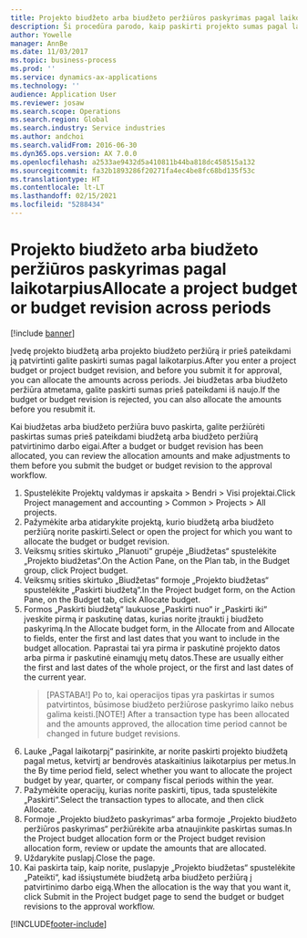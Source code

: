 ```yaml
---
title: Projekto biudžeto arba biudžeto peržiūros paskyrimas pagal laikotarpius
description: Ši procedūra parodo, kaip paskirti projekto sumas pagal laikotarpius.
author: Yowelle
manager: AnnBe
ms.date: 11/03/2017
ms.topic: business-process
ms.prod: ''
ms.service: dynamics-ax-applications
ms.technology: ''
audience: Application User
ms.reviewer: josaw
ms.search.scope: Operations
ms.search.region: Global
ms.search.industry: Service industries
ms.author: andchoi
ms.search.validFrom: 2016-06-30
ms.dyn365.ops.version: AX 7.0.0
ms.openlocfilehash: a2533ae9432d5a410811b44ba818dc458515a132
ms.sourcegitcommit: fa32b1893286f20271fa4ec4be8fc68bd135f53c
ms.translationtype: HT
ms.contentlocale: lt-LT
ms.lasthandoff: 02/15/2021
ms.locfileid: "5288434"
---
```

# <a name="allocate-a-project-budget-or-budget-revision-across-periods"></a><span data-ttu-id="7707f-103">Projekto biudžeto arba biudžeto peržiūros paskyrimas pagal laikotarpius</span><span class="sxs-lookup"><span data-stu-id="7707f-103">Allocate a project budget or budget revision across periods</span></span>

[!include [banner](../../includes/banner.md)]

<span data-ttu-id="7707f-104">Įvedę projekto biudžetą arba projekto biudžeto peržiūrą ir prieš pateikdami ją patvirtinti galite paskirti sumas pagal laikotarpius.</span><span class="sxs-lookup"><span data-stu-id="7707f-104">After you enter a project budget or project budget revision, and before you submit it for approval, you can allocate the amounts across periods.</span></span> <span data-ttu-id="7707f-105">Jei biudžetas arba biudžeto peržiūra atmetama, galite paskirti sumas prieš pateikdami iš naujo.</span><span class="sxs-lookup"><span data-stu-id="7707f-105">If the budget or budget revision is rejected, you can also allocate the amounts before you resubmit it.</span></span> 

<span data-ttu-id="7707f-106">Kai biudžetas arba biudžeto peržiūra buvo paskirta, galite peržiūrėti paskirtas sumas prieš pateikdami biudžetą arba biudžeto peržiūrą patvirtinimo darbo eigai.</span><span class="sxs-lookup"><span data-stu-id="7707f-106">After a budget or budget revision has been allocated, you can review the allocation amounts and make adjustments to them before you submit the budget or budget revision to the approval workflow.</span></span> 

1. <span data-ttu-id="7707f-107">Spustelėkite Projektų valdymas ir apskaita > Bendri > Visi projektai.</span><span class="sxs-lookup"><span data-stu-id="7707f-107">Click Project management and accounting > Common > Projects > All projects.</span></span> 
2. <span data-ttu-id="7707f-108">Pažymėkite arba atidarykite projektą, kurio biudžetą arba biudžeto peržiūrą norite paskirti.</span><span class="sxs-lookup"><span data-stu-id="7707f-108">Select or open the project for which you want to allocate the budget or budget revision.</span></span> 
3. <span data-ttu-id="7707f-109">Veiksmų srities skirtuko „Planuoti“ grupėje „Biudžetas“ spustelėkite „Projekto biudžetas“.</span><span class="sxs-lookup"><span data-stu-id="7707f-109">On the Action Pane, on the Plan tab, in the Budget group, click Project budget.</span></span> 
4. <span data-ttu-id="7707f-110">Veiksmų srities skirtuko „Biudžetas“ formoje „Projekto biudžetas“ spustelėkite „Paskirti biudžetą“.</span><span class="sxs-lookup"><span data-stu-id="7707f-110">In the Project budget form, on the Action Pane, on the Budget tab, click Allocate budget.</span></span> 
5. <span data-ttu-id="7707f-111">Formos „Paskirti biudžetą“ laukuose „Paskirti nuo“ ir „Paskirti iki“ įveskite pirmą ir paskutinę datas, kurias norite įtraukti į biudžeto paskyrimą.</span><span class="sxs-lookup"><span data-stu-id="7707f-111">In the Allocate budget form, in the Allocate from and Allocate to fields, enter the first and last dates that you want to include in the budget allocation.</span></span> <span data-ttu-id="7707f-112">Paprastai tai yra pirma ir paskutinė projekto datos arba pirma ir paskutinė einamųjų metų datos.</span><span class="sxs-lookup"><span data-stu-id="7707f-112">These are usually either the first and last dates of the whole project, or the first and last dates of the current year.</span></span>  
   > <span data-ttu-id="7707f-113">[PASTABA!] Po to, kai operacijos tipas yra paskirtas ir sumos patvirtintos, būsimose biudžeto peržiūrose paskyrimo laiko nebus galima keisti.</span><span class="sxs-lookup"><span data-stu-id="7707f-113">[NOTE!] After a transaction type has been allocated and the amounts approved, the allocation time period cannot be changed in future budget revisions.</span></span> 
6. <span data-ttu-id="7707f-114">Lauke „Pagal laikotarpį“ pasirinkite, ar norite paskirti projekto biudžetą pagal metus, ketvirtį ar bendrovės ataskaitinius laikotarpius per metus.</span><span class="sxs-lookup"><span data-stu-id="7707f-114">In the By time period field, select whether you want to allocate the project budget by year, quarter, or company fiscal periods within the year.</span></span>
7. <span data-ttu-id="7707f-115">Pažymėkite operacijų, kurias norite paskirti, tipus, tada spustelėkite „Paskirti“.</span><span class="sxs-lookup"><span data-stu-id="7707f-115">Select the transaction types to allocate, and then click Allocate.</span></span> 
8. <span data-ttu-id="7707f-116">Formoje „Projekto biudžeto paskyrimas“ arba formoje „Projekto biudžeto peržiūros paskyrimas“ peržiūrėkite arba atnaujinkite paskirtas sumas.</span><span class="sxs-lookup"><span data-stu-id="7707f-116">In the Project budget allocation form or the Project budget revision allocation form, review or update the amounts that are allocated.</span></span> 
9. <span data-ttu-id="7707f-117">Uždarykite puslapį.</span><span class="sxs-lookup"><span data-stu-id="7707f-117">Close the page.</span></span>
10. <span data-ttu-id="7707f-118">Kai paskirta taip, kaip norite, puslapyje „Projekto biudžetas“ spustelėkite „Pateikti“, kad išsiųstumėte biudžetą arba biudžeto peržiūrą į patvirtinimo darbo eigą.</span><span class="sxs-lookup"><span data-stu-id="7707f-118">When the allocation is the way that you want it, click Submit in the Project budget page to send the budget or budget revisions to the approval workflow.</span></span>  




[!INCLUDE[footer-include](../../includes/footer-banner.md)]